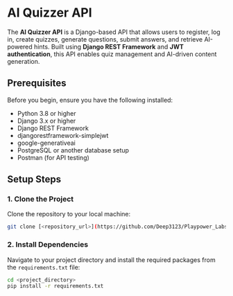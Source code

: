 # AI Quizzer API

The **AI Quizzer API** is a Django-based API that allows users to register, log in, create quizzes, generate questions, submit answers, and retrieve AI-powered hints. Built using **Django REST Framework** and **JWT authentication**, this API enables quiz management and AI-driven content generation.

## Prerequisites

Before you begin, ensure you have the following installed:

- Python 3.8 or higher
- Django 3.x or higher
- Django REST Framework
- djangorestframework-simplejwt
- google-generativeai
- PostgreSQL or another database setup
- Postman (for API testing)

## Setup Steps

### 1. Clone the Project
Clone the repository to your local machine:

```bash
git clone [<repository_url>](https://github.com/Deep3123/Playpower_Labs-Backend-Task.git)
```

### 2. Install Dependencies
Navigate to your project directory and install the required packages from the `requirements.txt` file:

```bash
cd <project_directory>
pip install -r requirements.txt

```
